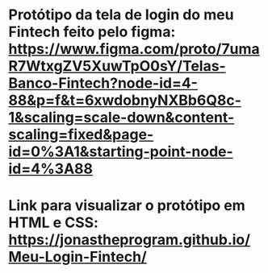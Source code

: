 # Protótipo da tela de login do meu Fintech feito pelo figma: https://www.figma.com/proto/7umaR7WtxgZV5XuwTpO0sY/Telas-Banco-Fintech?node-id=4-88&p=f&t=6xwdobnyNXBb6Q8c-1&scaling=scale-down&content-scaling=fixed&page-id=0%3A1&starting-point-node-id=4%3A88
# Link para visualizar o protótipo em HTML e CSS: https://jonastheprogram.github.io/Meu-Login-Fintech/

